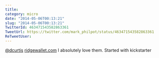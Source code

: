 ```yaml
---
title: 
category: micro
date: "2014-05-06T00:13:21"
slug: "2014-05-06T00:13:21"
TwitterId: 463471543582863361
TweetUrl: https://twitter.com/mark_philpot/status/463471543582863361
ReTweetUser: 
---
```


[@dcurtis](https://twitter.com/dcurtis) [ridgewallet.com](http://www.ridgewallet.com/) I absolutely love them. Started with kickstarter